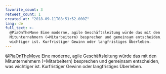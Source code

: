 ```yaml
---
favorite_count: 3
retweet_count: 1
created_at: "2018-09-11T08:51:52.000Z"
lang: de
full_text: >-
  @PiaOnTheMove Eine moderne, agile Geschäftsleitung würde das mit den
  Mitunternehmern (=Mitarbeitern) besprechen und gemeinsam entscheiden, was
  wichtiger ist. Kurfristiger Gewinn oder langfristiges Überleben.
---
```


[@PiaOnTheMove](https://twitter.com/PiaOnTheMove) Eine moderne, agile
Geschäftsleitung würde das mit den Mitunternehmern (=Mitarbeitern) besprechen
und gemeinsam entscheiden, was wichtiger ist. Kurfristiger Gewinn oder
langfristiges Überleben.
